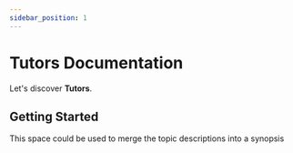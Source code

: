 ```yaml
---
sidebar_position: 1
---
```


# Tutors Documentation

Let's discover **Tutors**.

## Getting Started

This space could be used to merge the topic descriptions into a synopsis
